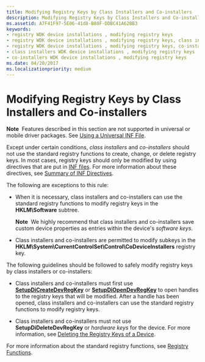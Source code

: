 ```yaml
---
title: Modifying Registry Keys by Class Installers and Co-installers
description: Modifying Registry Keys by Class Installers and Co-installers
ms.assetid: A7F41F97-5E06-41d8-B80F-DDBC41A62BB3
keywords:
- registry WDK device installations , modifying registry keys
- registry WDK device installations , modifying registry keys, class installers
- registry WDK device installations , modifying registry keys, co-installers
- class installers WDK device installations , modifying registry keys
- co-installers WDK device installations , modifying registry keys
ms.date: 04/20/2017
ms.localizationpriority: medium
---
```


# Modifying Registry Keys by Class Installers and Co-installers


**Note**  Features described in this section are not supported in universal or mobile driver packages. See [Using a Universal INF File](using-a-universal-inf-file.md).

 

Except under certain conditions, *class installers* and *co-installers* should not use the standard registry functions to create, change, or delete registry keys. In most cases, registry keys should only be modified by using directives that are put in [INF files](overview-of-inf-files.md). For more information about these directives, see [Summary of INF Directives](summary-of-inf-directives.md).

The following are exceptions to this rule:

-   When it is necessary, class installers and co-installers can use the standard registry functions to modify registry keys in the **HKLM\\Software** subtree.

    **Note**  We highly recommend that class installers and co-installers save custom device properties as entries within the device's *software keys*.

     

-   Class installers and co-installers are permitted to modify subkeys in the **HKLM\\System\\CurrentControlSet\\Control\\CoDeviceInstallers** registry key.

The following guidelines should be followed to safely modify registry keys by class installers or co-installers:

-   Class installers and co-installers must first use [**SetupDiCreateDevRegKey**](/windows/win32/api/setupapi/nf-setupapi-setupdicreatedevregkeya) or [**SetupDiOpenDevRegKey**](/windows/win32/api/setupapi/nf-setupapi-setupdiopendevregkey) to open handles to the registry keys that will be modified. After a handle has been opened, class installers and co-installers can use the standard registry functions to modify registry keys.

-   Class installers and co-installers must not use **SetupDiDeleteDevRegKey** or *hardware keys* for the device. For more information, see [Deleting the Registry Keys of a Device](deleting-the-registry-keys-of-a-device.md).

For more information about the standard registry functions, see [Registry Functions](https://go.microsoft.com/fwlink/p/?linkid=194529).

 

